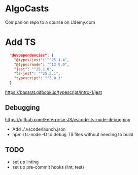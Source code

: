# AlgoCasts

Companion repo to a course on Udemy.com

# Add TS

```json
  "devDependencies": {
    "@types/jest": "^25.1.4",
    "@types/node": "^13.9.0",
    "jest": "^25.1.0",
    "ts-jest": "^25.2.1",
    "typescript": "^3.8.3"
  }
```

https://basarat.gitbook.io/typescript/intro-1/jest

## Debugging

https://github.com/Enterprise-JS/vscode-ts-node-debugging

- Add ./.vscode/launch.json
- npm i ts-node -D to debug TS files without needing to build

## TODO

- set up linting
- set up pre-commit hooks (lint, test)
